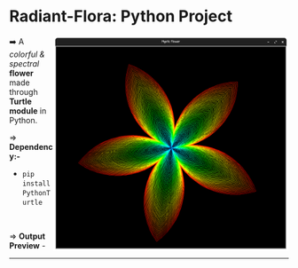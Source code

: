 # Radiant-Flora:  Python Project

<img align="right" alt="Coding" width="425" src="https://raw.githubusercontent.com/Xenometon/Mystic-flower/main/preview.png"> 

➡️ A _colorful & spectral_ **flower** made through **Turtle module** in Python.

⇒ **Dependency:-**

- `pip install PythonTurtle`
<br>

⇒ **Output Preview** -






-----------------------------
